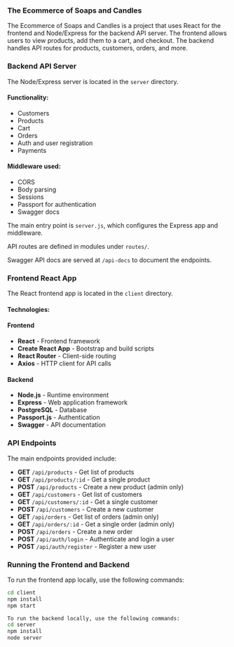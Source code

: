 ### **The Ecommerce of Soaps and Candles**

The Ecommerce of Soaps and Candles is a project that uses React for the frontend and Node/Express for the backend API server. The frontend allows users to view products, add them to a cart, and checkout. The backend handles API routes for products, customers, orders, and more.

### **Backend API Server**
The Node/Express server is located in the `server` directory.

#### **Functionality:**
- Customers
- Products
- Cart
- Orders
- Auth and user registration
- Payments

#### **Middleware used:**
- CORS
- Body parsing
- Sessions
- Passport for authentication
- Swagger docs

The main entry point is `server.js`, which configures the Express app and middleware.

API routes are defined in modules under `routes/`.

Swagger API docs are served at `/api-docs` to document the endpoints.

### **Frontend React App**
The React frontend app is located in the `client` directory.

#### **Technologies:**

#### **Frontend**
- **React** - Frontend framework
- **Create React App** - Bootstrap and build scripts
- **React Router** - Client-side routing
- **Axios** - HTTP client for API calls

#### **Backend**
- **Node.js** - Runtime environment
- **Express** - Web application framework
- **PostgreSQL** - Database
- **Passport.js** - Authentication
- **Swagger** - API documentation

### **API Endpoints**
The main endpoints provided include:

- **GET** `/api/products` - Get list of products
- **GET** `/api/products/:id` - Get a single product
- **POST** `/api/products` - Create a new product (admin only)
- **GET** `/api/customers` - Get list of customers
- **GET** `/api/customers/:id` - Get a single customer
- **POST** `/api/customers` - Create a new customer
- **GET** `/api/orders` - Get list of orders (admin only)
- **GET** `/api/orders/:id` - Get a single order (admin only)
- **POST** `/api/orders` - Create a new order
- **POST** `/api/auth/login` - Authenticate and login a user
- **POST** `/api/auth/register` - Register a new user

### **Running the Frontend and Backend**
To run the frontend app locally, use the following commands:

```bash
cd client
npm install
npm start

To run the backend locally, use the following commands:
cd server 
npm install
node server
